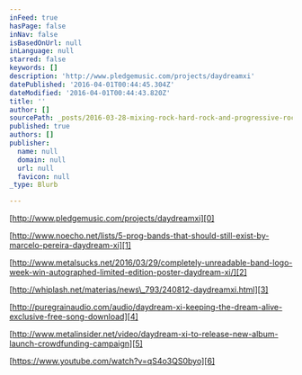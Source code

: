```yaml
---
inFeed: true
hasPage: false
inNav: false
isBasedOnUrl: null
inLanguage: null
starred: false
keywords: []
description: 'http://www.pledgemusic.com/projects/daydreamxi'
datePublished: '2016-04-01T00:44:45.304Z'
dateModified: '2016-04-01T00:44:43.820Z'
title: ''
author: []
sourcePath: _posts/2016-03-28-mixing-rock-hard-rock-and-progressive-rock-with-heavy-metal.md
published: true
authors: []
publisher:
  name: null
  domain: null
  url: null
  favicon: null
_type: Blurb

---
```

[http://www.pledgemusic.com/projects/daydreamxi][0]

[http://www.noecho.net/lists/5-prog-bands-that-should-still-exist-by-marcelo-pereira-daydream-xi][1]

[http://www.metalsucks.net/2016/03/29/completely-unreadable-band-logo-week-win-autographed-limited-edition-poster-daydream-xi/][2]

[http://whiplash.net/materias/news\_793/240812-daydreamxi.html][3]

[http://puregrainaudio.com/audio/daydream-xi-keeping-the-dream-alive-exclusive-free-song-download][4]

[http://www.metalinsider.net/video/daydream-xi-to-release-new-album-launch-crowdfunding-campaign][5]

[https://www.youtube.com/watch?v=qS4o3QS0byo][6]

[0]: http://www.pledgemusic.com/projects/daydreamxi
[1]: http://www.noecho.net/lists/5-prog-bands-that-should-still-exist-by-marcelo-pereira-daydream-xi
[2]: http://www.metalsucks.net/2016/03/29/completely-unreadable-band-logo-week-win-autographed-limited-edition-poster-daydream-xi/
[3]: http://whiplash.net/materias/news_793/240812-daydreamxi.html
[4]: http://puregrainaudio.com/audio/daydream-xi-keeping-the-dream-alive-exclusive-free-song-download
[5]: http://www.metalinsider.net/video/daydream-xi-to-release-new-album-launch-crowdfunding-campaign
[6]: https://www.youtube.com/watch?v=qS4o3QS0byo